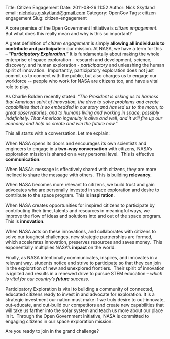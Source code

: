 Title: Citizen Engagement
Date: 2011-08-26 11:52
Author: Nick Skytland
email: nicholas.g.skytland@gmail.com
Category: OpenGov
Tags: citizen engagement
Slug: citizen-engagement

A core premise of the Open Government Initiative is *citizen
engagement*. But what does this really mean and why is this so
important?

A great definition of *citizen engagement* is simply **allowing all
individuals to contribute and participate**in our mission. At NASA, we
have a term for this – “***Participatory Exploration***.” It is
fundamentally about making the whole enterprise of space exploration -
research and development, science, discovery, and human exploration -
*participatory* and unleashing the human spirit of innovation. 
Importantly, participatory exploration does not just commit us to
connect with the public, but also charges us to engage our workforce --
people who work for NASA are citizens too, and have a vital role to
play.

As Charlie Bolden recently stated: “*The President is asking us to
harness that American spirit of innovation, the drive to solve problems
and create capabilities that is so embedded in our story and has led us
to the moon, to great observatories, and to humans living and working in
space, possibly indefinitely. That American ingenuity is alive and well,
and it will fire up our economy and help us create and win the future
now.”*

This all starts with a conversation. Let me explain:

When NASA opens its doors and encourages its own scientists and
engineers to engage in a **two-way conversation** with citizens, NASA’s
exploration mission is shared on a very personal level.  This is
effective **communication**.

When NASA’s message is effectively shared with citizens, they are more
inclined to share the message with others.  This is building
**relevancy.**

When NASA becomes more relevant to citizens, we build trust and gain
advocates who are personally invested in space exploration and desire to
contribute to the space program. This is **inspiration**.

When NASA creates opportunities for inspired citizens to participate by
contributing their time, talents and resources in meaningful ways, we
improve the flow of ideas and solutions into and out of the space
program.  This is **innovation**.

When NASA acts on these innovations, and collaborates with citizens to
solve our toughest challenges, new strategic partnerships are formed,
which accelerates innovation, preserves resources and saves money.  This
exponentially multiplies NASA’s **impact** on the world.

Finally, as NASA intentionally communicates, inspires, and innovates in
a relevant way, students notice and strive to participate so that they
can join in the exploration of new and unexplored frontiers.  Their
spirit of innovation is ignited and results in a renewed drive to pursue
STEM education *– which is vital for our country’s **future** success*.

Participatory Exploration is vital to building a community of connected,
educated citizens ready to invest in and advocate for exploration. It is
a strategic investment our nation must make if we truly desire to
out-innovate, out-educate, and out-build our competitors and create new
capabilities that will take us farther into the solar system and teach
us more about our place in it.  Through the Open Government Initiative,
NASA is committed to engaging citizens in our space exploration mission.

Are you ready to join in the grand challenge?
